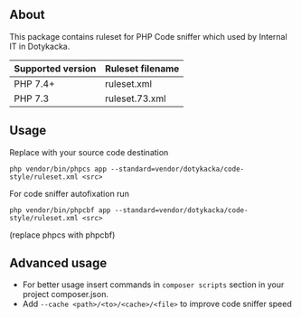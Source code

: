 
## About
This package contains ruleset for PHP Code sniffer which used by Internal IT in Dotykacka. 


| Supported version |  Ruleset filename  |
|-------------------|--------------------|
| PHP 7.4+          | ruleset.xml        |
| PHP 7.3           | ruleset.73.xml     |

## Usage

Replace <src> with your source code destination
 
```shell script
php vendor/bin/phpcs app --standard=vendor/dotykacka/code-style/ruleset.xml <src>
```

For code sniffer autofixation run 
```shell script
php vendor/bin/phpcbf app --standard=vendor/dotykacka/code-style/ruleset.xml <src>
```
(replace phpcs with phpcbf)

## Advanced usage

* For better usage insert commands in `composer scripts` section in your project composer.json. 
* Add `--cache <path>/<to>/<cache>/<file>` to improve code sniffer speed

